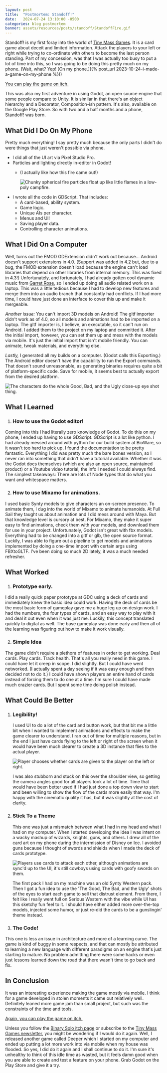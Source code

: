 ```yaml
---
layout: post
title:  "Postmortem: Standoff!"
date:   2024-07-24 13:10:00 -0500
categories: blog postmortem
banner: assets/resources/posts/standoff/StandoffFire.gif
---
```


Standoff! is my first foray into the world of [Tiny Mass Games](http://www.tinymassgames). It is a card game about deceit and limited information. Attack the players to your left or right while trying to co-ordinate with others to become the last person standing. Part of my concession, was that I was actually too busy to put a lot of time into this, so I was going to be doing this pretty much on my phone. (Wait, what? Yep! [On my phone.]({% post_url 2023-10-24-i-made-a-game-on-my-phone %}))

[You can play the game on itch.](https://binarysolo.itch.io/standoff)

This was also my first adventure in using Godot, an open source engine that some people compare to Unity. It is similar in that there's an object hierarchy and a Decorator, Composition-ish pattern. It's also, available on the Google Play Store. So with two and a half months and a phone, Standoff! was born.

## What Did I Do On My Phone
Pretty much everything! I say pretty much because the only parts I didn't do were things that just weren't possible via phone.

* I did all of the UI art via Pixel Studio Pro.
* Particles and lighting directly in-editor in Godot!
  * (I actually like how this fire came out!)
    
    ![Chunky spherical fire particles float up like little flames in a low-poly campfire.](/assets/resources/posts/standoff/FireParticles.gif)
* I wrote all the code in GDScript. That includes:
  * A card-based, ability system.
  * Game logic.
  * Unique AIs per character.
  * Menus and UI!
  * Saving player data.
  * Controlling character animations.

## What I Did On a Computer
Well, turns out the FMOD GDExtension didn't work out because... Android doesn't support extensions in 4.0. (Support was added in 4.2 but, due to a bug, the FMOD extension doesn't load because the engine can't load libraries that depend on other libraries from internal memory. This was fixed in 4.3!) Unfortunately, and fortunately, I had already gotten cool dynamic music from [Garret Rose](http://www.garrettrose.com), so I ended up doing all audio related work on a laptop. This was a little tedious because I had to develop new features and merge them into an audio branch that constantly had conflicts. If I had more time, I could have just done an interface to cover this up and make it mergeable.

*Another issue:* You can't import 3D models on Android! The gltf importer didn't work as of 4.0, so all models and animations had to be imported on a laptop. The gltf importer is, I believe, an executable, so it can't run on Android. I added them to the project on my laptop and committed it. After the initial import, however, you can set them up and mess with the models via mobile. It's just the initial import that isn't mobile friendly. You can animate, tweak materials, and everything else.

*Lastly,* I generated all my builds on a computer. (Godot calls this Exporting.) The Android editor doesn't have the capability to run the Export commands. That doesn't sound unreasonable, as generating binaries requires quite a bit of platform-specific code. Save for mobile, it seems best to actually export from the desired platform.

![The characters do the whole Good, Bad, and the Ugly close-up eye shot thing.](/assets/resources/posts/standoff/CinematicIntro.gif)

## What I Learned
1. ### How to use the Godot editor!
Coming into this I had literally zero knowledge of Godot. To do this on my phone, I ended up having to use GDScript. GDScript is a lot like python. I had already messed around with python for our build system at BioWare, so it wasn't too hard to pick up. I found the documentation to be pretty fantastic. Everything I did was pretty much the bare bones version, so I never ran into something that didn't have a tutorial available. Whether it was the Godot docs themselves (which are also an open source, maintained product) or a Youtube video tutorial, the info I needed I could always find. The simplest takeaways: There are lots of Node types that do what you want and whitespace matters.

2. ### How to use Mixamo for animations.
I used basic Synty models to give characters an on-screen presence. To animate them, I dug into the world of Mixamo to animate humanoids. At Full Sail they taught us about animation and I did mess around with Maya. But that knowledge level is cursory at best. For Mixamo, they make it super easy to find animations, check them with your models, and download them for use in your project. Unfortunately, Godot isn't great with fbx models. Everything had to be changed into a gltf or glb, the open source format. Luckily, I was able to figure out a pipeline to get models and animations implemented by doing a one-time import with certain args using FBXtoGLTF. I've been doing so much 2D lately, it was a much needed refresher.

## What Worked
1. ### Prototype early.
I did a really quick paper prototype at GDC using a deck of cards and immediately knew the basic idea could work. Having the deck of cards be the most basic form of gameplay gave me a huge leg up on design work. I had the numbers, the four types of cards, and an easy way to play with it and deal it out even when it was just me. Luckily, this concept translated quickly to digital as well. The base gameplay was done early and then all of the learning was figuring out how to make it work visually.

2. ### Simple Idea
The game didn't require a plethora of features in order to get working. Deal cards. Play cards. Track health. That's all you really need in this game. I could have let it creep in scope. I did slightly. But I could have went networked. (I actually spent a day seeing if it was easy enough and then decided not to do it.) I could have shown players an entire hand of cards instead of forcing them to do one at a time. I'm sure I could have made much crazier cards. But I spent some time doing polish instead.

## What Could Be Better
1. ### Legibility!
    I used UI to do a lot of the card and button work, but that bit me a little bit when I wanted to implement animations and effects to make the game clearer to understand. I ran out of time for multiple reasons, but in the end I just have cards flying to the left or right of the screen when it would have been much clearer to create a 3D instance that flies to the actual player.

    ![Player chooses whether cards are given to the player on the left or right.](/assets/resources/posts/standoff/DealCards.gif)

    I was also stubborn and stuck on this over the shoulder view, so getting the camera angles good for all players took a lot of time. Time that would have been better used if I had just done a top down view to start and been willing to show the flow of the cards more easily that way. I'm happy with the cinematic quality it has, but it was slightly at the cost of clarity.

2. ### Stick To a Theme
    This one was just a mismatch between what I had in my head and what I had on my computer. When I started developing the idea I was intent on a wacky mashup of wizards, knights, guns, and others. I drew all of the card art on my phone during the intermission of Disney on Ice. I avoided guns because I thought of swords and shields when I made the deck of cards prototype.
    
    ![Players use cards to attack each other, although animations are sync'd up to the UI, it's still cowboys using cards with goofy swords on them.](/assets/resources/posts/standoff/CowboysUsingSwords.gif)

    The first pack I had on my machine was an old Synty Western pack. Then I got a fun idea to use the 'The Good, The Bad, and the Ugly' shots of the eyes to start each game to sell that distrust element. From there, I felt like I really went full on Serious Western with the vibe while UI has this sketchy fun feel to it. I should have either added more over-the-top models, injected some humor, or just re-did the cards to be a gunslingin' theme instead.

3. ### The Code!
This one is less an issue in architecture and more of a learning curve. The game is kind of buggy in some respects, and that can mostly be attributed to learning a new language with different paradigms on an engine that's just starting to mature. No problem admitting there were some hacks or even just lessons learned down the road that there wasn't time to go back and fix.

## In Conclusion
It was an interesting experience making the game mostly via mobile. I think for a game developed in stolen moments it came out relatively well. Definitely leaned more game jam than small project, but such was the constraints of the time and tools.

[Again, you can play the game on itch.](https://binarysolo.itch.io/standoff)

Unless you follow the [Binary Solo itch page](https://binarysolo.itch.io/) or subscribe to the [Tiny Mass Games newsletter](http://subscribepage.io/uwNffE), you might be wondering if I would do it again. Well, I released another game called Deeper which I started on my computer and ended up putting a lot more work into via mobile when my house was flooded. So yes, I did do it again and I shall continue to do it. I'm sure it's unhealthy to think of this idle time as wasted, but it feels damn good when you are able to create and test a feature on your phone. Grab Godot on the Play Store and give it a try.
